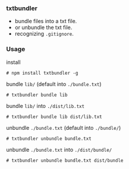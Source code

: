 ### txtbundler
- bundle files into a txt file.
- or unbundle the txt file.
- recognizing `.gitignore`.

### Usage
install
```
# npm install txtbundler -g 
```

bundle `lib/` (default into `./bundle.txt`)
```
# txtbundler bundle lib
```

bundle `lib/` into `./dist/lib.txt`
```
# txtbundler bundle lib dist/lib.txt
```

unbundle `./bundle.txt` (default into `./bundle/`)
```
# txtbundler unbundle bundle.txt
```

unbundle `./bundle.txt` into `./dist/bundle/`
```
# txtbundler unbundle bundle.txt dist/bundle
```
